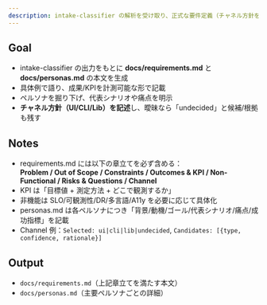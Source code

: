 ```yaml
---
description: intake-classifier の解析を受け取り、正式な要件定義（チャネル方針を含む）ドキュメントを生成する
---
```


## Goal
- intake-classifier の出力をもとに **docs/requirements.md** と **docs/personas.md** の本文を生成
- 具体例で語り、成果/KPIを計測可能な形で記載
- ペルソナを掘り下げ、代表シナリオや痛点を明示
- **チャネル方針（UI/CLI/Lib）を記述**し、曖昧なら「undecided」と候補/根拠も残す

## Notes
- requirements.md には以下の章立てを必ず含める：  
  **Problem / Out of Scope / Constraints / Outcomes & KPI / Non-Functional / Risks & Questions / Channel**
- KPI は「目標値 + 測定方法 + どこで観測するか」
- 非機能は SLO/可観測性/DR/多言語/A11y を必要に応じて具体化
- personas.md は各ペルソナにつき「背景/動機/ゴール/代表シナリオ/痛点/成功指標」を記載
- Channel 例：`Selected: ui|cli|lib|undecided`, `Candidates: [{type, confidence, rationale}]`

## Output
- `docs/requirements.md`（上記章立てを満たす本文）
- `docs/personas.md`（主要ペルソナごとの詳細）
